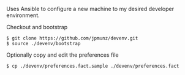 Uses Ansible to configure a new machine to my desired developer environment.

Checkout and bootstrap

    $ git clone https://github.com/jpmunz/devenv.git
    $ source ./devenv/bootstrap

Optionally copy and edit the preferences file

    $ cp ./devenv/preferences.fact.sample ./devenv/preferences.fact
